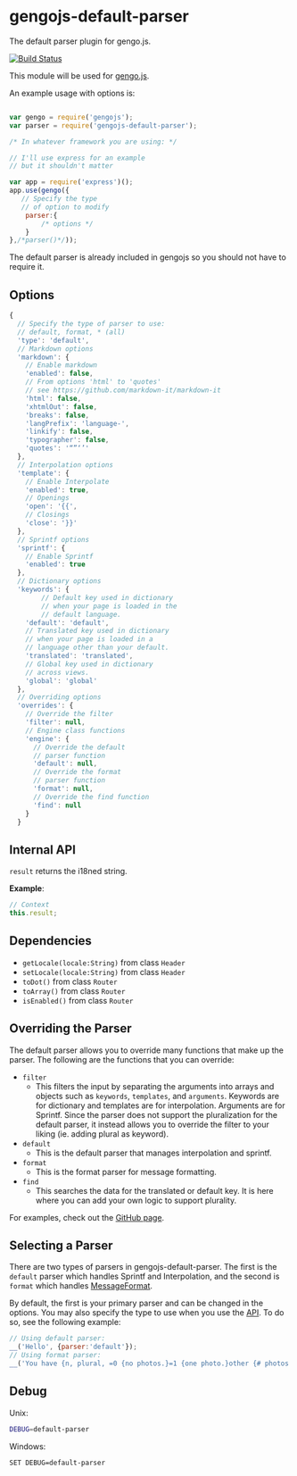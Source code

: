 # gengojs-default-parser

The default parser plugin for gengo.js.

[![Build Status](https://travis-ci.org/iwatakeshi/gengojs-default-parser.svg?branch=master)](https://travis-ci.org/iwatakeshi/gengojs-default-parser)

This module will be used for [gengo.js](https://github.com/iwatakeshi/gengojs).

An example usage with options is:

```js

var gengo = require('gengojs');
var parser = require('gengojs-default-parser');

/* In whatever framework you are using: */

// I'll use express for an example
// but it shouldn't matter

var app = require('express')();
app.use(gengo({
   // Specify the type
   // of option to modify
	parser:{
		/* options */
	}
},/*parser()*/));
```
The default parser is already included in gengojs so you should not have to require it.


## Options

```js
{
  // Specify the type of parser to use:
  // default, format, * (all)
  'type': 'default',
  // Markdown options
  'markdown': {
  	// Enable markdown
    'enabled': false,
    // From options 'html' to 'quotes'
    // see https://github.com/markdown-it/markdown-it
    'html': false,
    'xhtmlOut': false,
    'breaks': false,
    'langPrefix': 'language-',
    'linkify': false,
    'typographer': false,
    'quotes': '“”‘’'
  },
  // Interpolation options
  'template': {
  	// Enable Interpolate
    'enabled': true,
    // Openings
    'open': '{{',
    // Closings
    'close': '}}'
  },
  // Sprintf options
  'sprintf': {
    // Enable Sprintf
    'enabled': true
  },
  // Dictionary options
  'keywords': {
	  	// Default key used in dictionary
	  	// when your page is loaded in the
	  	// default language.
    'default': 'default',
    // Translated key used in dictionary
  	// when your page is loaded in a
  	// language other than your default.
    'translated': 'translated',
    // Global key used in dictionary
  	// across views.
    'global': 'global'
  },
  // Overriding options
  'overrides': {
  	// Override the filter
    'filter': null,
    // Engine class functions
    'engine': {
      // Override the default
      // parser function
      'default': null,
      // Override the format
      // parser function
      'format': null,
      // Override the find function
      'find': null
    }
  }
```
## Internal API

`result` returns the i18ned string.

**Example**:

```js
// Context
this.result;
```
## Dependencies

* `getLocale(locale:String)` from class `Header`
* `setLocale(locale:String)` from class `Header`
* `toDot()` from class `Router`
* `toArray()` from class `Router`
* `isEnabled()` from class `Router`

## Overriding the Parser

The default parser allows you to override many functions that
make up the parser. The following are the functions that you
can override:

* `filter`
  * This filters the input by separating the arguments
  into arrays and objects such as `keywords`, `templates`, and
  `arguments`. Keywords are for dictionary and templates are for
  interpolation. Arguments are for Sprintf. Since the parser does
  not support the pluralization for the default parser, it instead
  allows you to override the filter to your liking (ie. adding plural
  as keyword).
* `default`
  * This is the default parser that manages interpolation
  and sprintf.
* `format`
  * This is the format parser for message formatting.
* `find`
  * This searches the data for the translated or default key.
  It is here where you can add your own logic to support
  plurality.

For examples, check out the [GitHub page](https://github.com/iwatakeshi/gengojs-default-parser/tree/master/lib/class).

## Selecting a Parser

There are two types of parsers in gengojs-default-parser. The first is the `default` parser
which handles Sprintf and Interpolation, and the second is `format` which handles
[MessageFormat](https://github.com/yahoo/intl-messageformat).

By default, the first is your primary parser and can be changed in the options. You may also specify the type to use
when you use the [API](https://github.com/iwatakeshi/gengojs-default-api). To do so, see the following example:

```js
// Using default parser:
__('Hello', {parser:'default'});
// Using format parser:
__('You have {n, plural, =0 {no photos.}=1 {one photo.}other {# photos.}}', {parser:'format'});
```

## Debug

Unix:

```bash
DEBUG=default-parser
```
Windows:

```bash
SET DEBUG=default-parser
```
